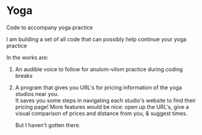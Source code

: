 # Yoga
Code to accompany yoga practice

I am building a set of all code that can possibly help continue your yoga practice

In the works are:

1) An audible voice to follow for anulom-vilom practice during coding breaks

2) A program that gives you URL's for pricing information of the yoga studios near you.  
   It saves you some steps in navigating each studio's website to find their pricing page!
   More features would be nice: open up the URL's, give a visual comparison of prices and distance from you, & suggest times.  
   
   But I haven't gotten there.  
   
   
